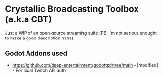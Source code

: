 # Crystallic Broadcasting Toolbox (a.k.a CBT)
Just a WIP of an open-source streaming suite
(PS: I'm not serious enought to make a good description haha)

## Godot Addons used
- https://github.com/deep-entertainment/godottpd/tree/main - [modified] - For local Twitch API auth
